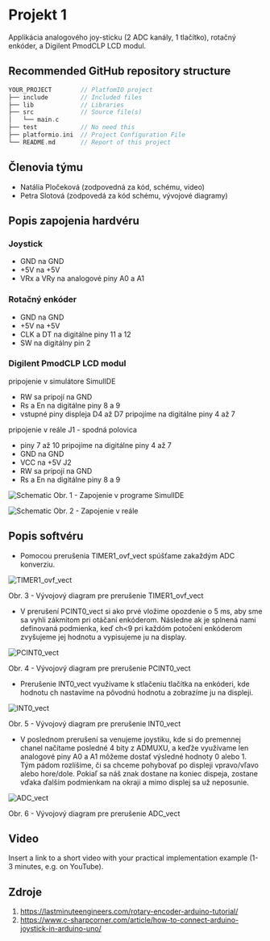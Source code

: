 # Projekt 1

Applikácia analogového joy-sticku (2 ADC kanály, 1 tlačítko), rotačný enkóder, a Digilent PmodCLP LCD modul.

## Recommended GitHub repository structure

   ```c
   YOUR_PROJECT        // PlatfomIO project
   ├── include         // Included files
   ├── lib             // Libraries
   ├── src             // Source file(s)
   │   └── main.c
   ├── test            // No need this
   ├── platformio.ini  // Project Configuration File
   └── README.md       // Report of this project
   ```

## Členovia týmu

* Natália Pločeková (zodpovedná za kód, schému, video)
* Petra Slotová (zodpovedá za kód schému, vývojové diagramy)

## Popis zapojenia hardvéru

### Joystick
* GND na GND
* +5V na +5V
* VRx a VRy na analogové piny A0 a A1

### Rotačný enkóder
* GND na GND
* +5V na +5V
* CLK a DT na digitálne piny 11 a 12
* SW na digitálny pin 2

### Digilent PmodCLP LCD modul

pripojenie v simulátore SimulIDE
* RW sa pripojí na GND
* Rs a En na digitálne piny 8 a 9
* vstupné piny displeja D4 až D7  pripojíme na digitálne piny 4 až 7

pripojenie v reále
J1 - spodná polovica
* piny 7 až 10 pripojíme na digitálne piny 4 až 7
* GND na GND
* VCC na +5V
J2
* RW sa pripojí na GND
* Rs a En na digitálne piny 8 a 9

![Schematic](images/schematic1.png)
Obr. 1 - Zapojenie v programe SimulIDE

![Schematic](images/schematic2.png)
Obr. 2 - Zapojenie v reále

## Popis softvéru

* Pomocou prerušenia TIMER1_ovf_vect spúšťame zakaždým ADC konverziu.

![TIMER1_ovf_vect](images/TIMER1_ovf_vect.png)

Obr. 3 - Vývojový diagram pre prerušenie TIMER1_ovf_vect

* V prerušení PCINT0_vect si ako prvé vložime opozdenie o 5 ms, aby sme sa vyhli zákmitom pri otáčaní enkóderom. 
Následne ak je splnená nami definovaná podmienka, keď ch<9 pri každóm potočení enkóderom zvyšujeme jej hodnotu a vypisujeme ju na display.

![PCINT0_vect](images/PCINT0_vect.png)

Obr. 4 - Vývojový diagram pre prerušenie PCINT0_vect

* Prerušenie INT0_vect využívame k stlačeniu tlačítka na enkóderi, kde hodnotu ch nastavíme na pôvodnú hodnotu a zobrazíme ju na displeji.

![INT0_vect](images/INT0_vect.png)

Obr. 5 - Vývojový diagram pre prerušenie INT0_vect

* V poslednom prerušení sa venujeme joystiku, kde si do premennej chanel načítame posledné 4 bity z ADMUXU, a keďže využívame len analogové piny A0 a A1 
môžeme dostať výsledné hodnoty 0 alebo 1. Tým pádom rozlíšime, či sa chceme pohybovať po displeji vpravo/vľavo alebo hore/dole. Pokiaľ sa náš znak dostane na 
koniec dispeja, zostane vďaka ďalším podmienkam na okraji a mimo displej sa už neposunie.

![ADC_vect](images/ADC_vect.png)

Obr. 6 - Vývojový diagram pre prerušenie ADC_vect

## Video

Insert a link to a short video with your practical implementation example (1-3 minutes, e.g. on YouTube).

## Zdroje

1. https://lastminuteengineers.com/rotary-encoder-arduino-tutorial/
2. https://www.c-sharpcorner.com/article/how-to-connect-arduino-joystick-in-arduino-uno/
